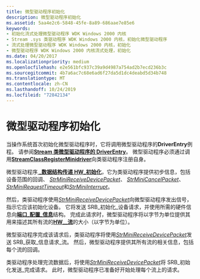 ```yaml
---
title: 微型驱动程序初始化
description: 微型驱动程序初始化
ms.assetid: 5aa4e2c6-5848-45fe-8a89-686aae7e85e6
keywords:
- 初始化流式处理微型驱动程序 WDK Windows 2000 内核
- Stream .sys 类驱动程序 WDK Windows 2000 内核，初始化微型驱动程序
- 流式处理微型驱动程序 WDK Windows 2000 内核，初始化
- 微型驱动程序 WDK Windows 2000 内核流式处理，初始化
ms.date: 04/20/2017
ms.localizationpriority: medium
ms.openlocfilehash: e2e561bfc937c39a9d4987a754ad2b7ecd236b3c
ms.sourcegitcommit: 4b7a6ac7c68e6ad6f27da5d1dc4deabd5d34b748
ms.translationtype: MT
ms.contentlocale: zh-CN
ms.lasthandoff: 10/24/2019
ms.locfileid: "72842134"
---
```

# <a name="minidriver-initialization"></a>微型驱动程序初始化





当操作系统首次初始化微型驱动程序时，它将调用微型驱动程序的**DriverEntry**例程。 请参阅[**Stream 类微型驱动程序的 DriverEntry**](https://docs.microsoft.com/previous-versions/ff558717(v=vs.85))。 微型驱动程序必须通过调用[**StreamClassRegisterMinidriver**](https://docs.microsoft.com/windows-hardware/drivers/ddi/strmini/nf-strmini-streamclassregisteradapter)向类驱动程序注册自身。

微型驱动程序[ **\_数据结构传递 HW\_初始化**](https://docs.microsoft.com/windows-hardware/drivers/ddi/strmini/ns-strmini-_hw_initialization_data)，它为类驱动程序提供初步信息，包括设备范围的回调、 [*StrMiniReceiveDevicePacket*](https://docs.microsoft.com/windows-hardware/drivers/ddi/strmini/nc-strmini-phw_receive_device_srb)、 [*StrMiniCancelPacket*](https://docs.microsoft.com/windows-hardware/drivers/ddi/strmini/nc-strmini-phw_cancel_srb)、 [*StrMiniRequestTimeout*](https://docs.microsoft.com/windows-hardware/drivers/ddi/strmini/nc-strmini-phw_request_timeout_handler)和[*StrMiniInterrupt*](https://docs.microsoft.com/windows-hardware/drivers/ddi/strmini/nc-strmini-phw_interrupt)。

然后，类驱动程序使用[*StrMiniReceiveDevicePacket*](https://docs.microsoft.com/windows-hardware/drivers/ddi/strmini/nc-strmini-phw_receive_device_srb)向微型驱动程序发出信号，指示它应该初始化设备。 它将发送 SRB\_初始化\_设备请求，并使用所需的硬件信息向[**端口\_配置\_信息**](https://docs.microsoft.com/windows-hardware/drivers/ddi/strmini/ns-strmini-_port_configuration_information)结构。 完成此请求时，微型驱动程序将以字节为单位提供其用来描述其所有流的[**HW\_\_流**](https://docs.microsoft.com/windows-hardware/drivers/ddi/strmini/ns-strmini-_hw_stream_descriptor)的大小（以字节为单位）。

微型驱动程序完成该请求后，类驱动程序将使用[*StrMiniReceiveDevicePacket*](https://docs.microsoft.com/windows-hardware/drivers/ddi/strmini/nc-strmini-phw_receive_device_srb)发送 SRB\_获取\_信息请求\_流。 然后，微型驱动程序提供其所有流的相关信息，包括每个流的回调。

类驱动程序处理完流数据后，将使用[*StrMiniReceiveDevicePacket*](https://docs.microsoft.com/windows-hardware/drivers/ddi/strmini/nc-strmini-phw_receive_device_srb)将 SRB\_初始化发送\_完成请求。 此时，微型驱动程序已准备好开始处理每个流上的请求。

 

 




